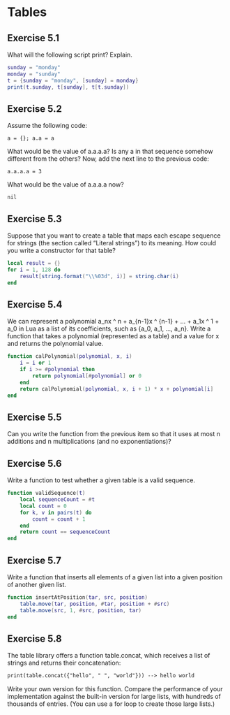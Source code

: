 # Tables #

## Exercise 5.1 ##

What will the following script print? Explain.

```lua
sunday = "monday"
monday = "sunday"
t = {sunday = "monday", [sunday] = monday}
print(t.sunday, t[sunday], t[t.sunday])
```

## Exercise 5.2 ##

Assume the following code:

``a = {}; a.a = a``

What would be the value of a.a.a.a? Is any a in that sequence somehow different from the others?
Now, add the next line to the previous code:

``a.a.a.a = 3``

What would be the value of a.a.a.a now?

``nil``

## Exercise 5.3 ##

Suppose that you want to create a table that maps each escape sequence for strings (the section called “Literal strings”) to its meaning. How could you write a constructor for that table?

```lua
local result = {}
for i = 1, 128 do
	result[string.format("\\%03d", i)] = string.char(i)
end
```

## Exercise 5.4 ##

We can represent a polynomial a_nx ^ n + a_{n-1}x ^ {n-1} + ... + a_1x ^ 1 + a_0 in Lua as a list of its coefficients, such as {a_0, a_1, ..., a_n}. Write a function that takes a polynomial (represented as a table) and a value for x and returns the polynomial value.

```lua
function calPolynomial(polynomial, x, i)
    i = i or 1
    if i >= #polynomial then
        return polynomial[#polynomial] or 0
    end
    return calPolynomial(polynomial, x, i + 1) * x + polynomial[i]
end
```

## Exercise 5.5 ##

Can you write the function from the previous item so that it uses at most n additions and n multiplications (and no exponentiations)?

## Exercise 5.6 ##

Write a function to test whether a given table is a valid sequence.

```lua
function validSequence(t)
    local sequenceCount = #t
    local count = 0
    for k, v in pairs(t) do
        count = count + 1
    end
    return count == sequenceCount
end
```

## Exercise 5.7 ##

Write a function that inserts all elements of a given list into a given position of another given list.

```lua
function insertAtPosition(tar, src, position)
    table.move(tar, position, #tar, position + #src)
    table.move(src, 1, #src, position, tar)
end
```

## Exercise 5.8 ##

The table library offers a function table.concat, which receives a list of strings and returns their concatenation:

```markdown
print(table.concat({"hello", " ", "world"})) --> hello world
```

Write your own version for this function. Compare the performance of your implementation against the built-in version for large lists, with hundreds of thousands of entries. (You can use a for loop to create those large lists.)
